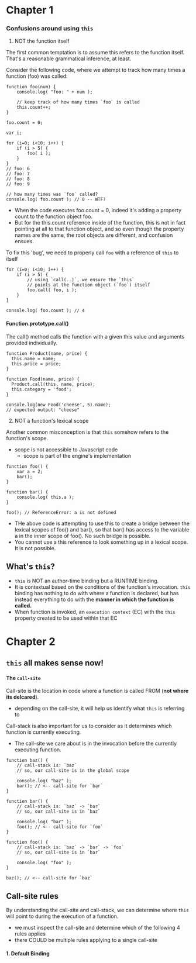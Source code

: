 # Chapter 1

### Confusions around using `this`

1. NOT the function itself

The first common temptation is to assume this refers to the function itself. That's a reasonable grammatical inference, at least.

Consider the following code, where we attempt to track how many times a function (foo) was called:

```
function foo(num) {
	console.log( "foo: " + num );

	// keep track of how many times `foo` is called
	this.count++;
}

foo.count = 0;

var i;

for (i=0; i<10; i++) {
	if (i > 5) {
		foo( i );
	}
}
// foo: 6
// foo: 7
// foo: 8
// foo: 9

// how many times was `foo` called?
console.log( foo.count ); // 0 -- WTF?
```

- When the code executes foo.count = 0, indeed it's adding a property count to the function object foo.
- But for the this.count reference inside of the function, this is not in fact pointing at all to that function object, and so even though the property names are the same, the root objects are different, and confusion ensues.

To fix this 'bug', we need to properly call `foo` with a reference of `this` to itself

```
for (i=0; i<10; i++) {
	if (i > 5) {
		// using `call(..)`, we ensure the `this`
		// points at the function object (`foo`) itself
		foo.call( foo, i );
	}
}

console.log( foo.count ); // 4
```

#### Function.prototype.call()

The call() method calls the function with a given this value and arguments provided individually.

```
function Product(name, price) {
  this.name = name;
  this.price = price;
}

function Food(name, price) {
  Product.call(this, name, price);
  this.category = 'food';
}

console.log(new Food('cheese', 5).name);
// expected output: "cheese"
```

2. NOT a function's lexical scope

Another common misconception is that `this` somehow refers to the function's scope.

- scope is not accessible to Javascript code
  - scope is part of the engine's implementation

```
function foo() {
	var a = 2;
	bar();
}

function bar() {
	console.log( this.a );
}

foo(); // ReferenceError: a is not defined
```

- THe above code is attempting to use this to create a bridge between the lexical scopes of foo() and bar(), so that bar() has access to the variable a in the inner scope of foo(). No such bridge is possible.
- You cannot use a this reference to look something up in a lexical scope. It is not possible.

## What's `this`?

- `this` is NOT an author-time binding but a RUNTIME binding.
- It is contextual based on the conditions of the function's invocation. `this` binding has nothing to do with where a function is declared, but has instead everything to do with the <strong>manner in which the function is called.</strong>
- When function is invoked, an `execution context` (EC) with the `this` property created to be used within that EC

# Chapter 2

## `this` all makes sense now!

#### The `call-site`

Call-site is the location in code where a function is called FROM (<strong>not where its delcared</strong>).

- depending on the call-site, it will help us identify what `this` is referring to

Call-stack is also important for us to consider as it determines which function is currently executing.

- The call-site we care about is in the invocation before the currently executing function.

```
function baz() {
    // call-stack is: `baz`
    // so, our call-site is in the global scope

    console.log( "baz" );
    bar(); // <-- call-site for `bar`
}

function bar() {
    // call-stack is: `baz` -> `bar`
    // so, our call-site is in `baz`

    console.log( "bar" );
    foo(); // <-- call-site for `foo`
}

function foo() {
    // call-stack is: `baz` -> `bar` -> `foo`
    // so, our call-site is in `bar`

    console.log( "foo" );
}

baz(); // <-- call-site for `baz`
```

## Call-site rules

By understanding the call-site and call-stack, we can determine where `this` will point to during the execution of a function.

- we must inspect the call-site and determine which of the following 4 rules applies
- there COULD be multiple rules applying to a single call-site

#### 1. Default Binding
